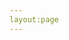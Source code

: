```yaml
---
layout:page
---
```


<script setup>
import PlanComp from './components/plan.vue'
</script>

<PlanComp/>

<style>
  @media (min-width: 960px){
   .VPDoc:not(.has-sidebar) .container{
      max-width:none !important
  }
  }
 @media (min-width: 960px){
  .VPDoc:not(.has-sidebar) .content{
     max-width:none !important
  }
 }
.VPDoc.has-aside .content-container{
  max-width:none !important
}
.VPDoc .aside{
  display:none !important
}

</style>
